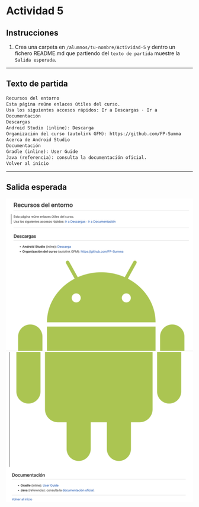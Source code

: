 # Actividad 5

## Instrucciones

1. Crea una carpeta en `/alumnos/tu-nombre/Actividad-5` y dentro un fichero README.md que 
partiendo del `texto de partida` muestre la `Salida esperada`.

---

## Texto de partida
```plaintext
Recursos del entorno
Esta página reúne enlaces útiles del curso.
Usa los siguientes accesos rápidos: Ir a Descargas · Ir a Documentación
Descargas
Android Studio (inline): Descarga
Organización del curso (autolink GFM): https://github.com/FP-Summa
Acerca de Android Studio
Documentación
Gradle (inline): User Guide
Java (referencia): consulta la documentación oficial.
Volver al inicio
```

---
## Salida esperada
![Salida esperada](solucion1.png)
![Salida esperada](solucion2.png)
